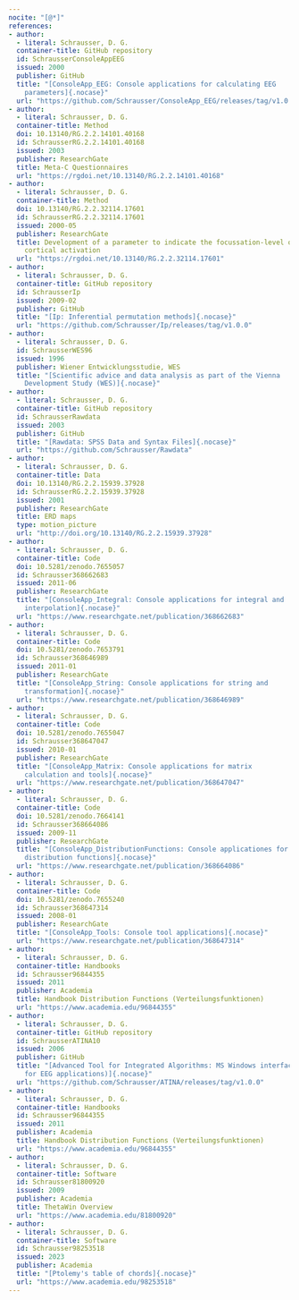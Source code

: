```yaml
---
nocite: "[@*]"
references:
- author:
  - literal: Schrausser, D. G.
  container-title: GitHub repository
  id: SchrausserConsoleAppEEG
  issued: 2000
  publisher: GitHub
  title: "[ConsoleApp_EEG: Console applications for calculating EEG
    parameters]{.nocase}"
  url: "https://github.com/Schrausser/ConsoleApp_EEG/releases/tag/v1.0.5"
- author:
  - literal: Schrausser, D. G.
  container-title: Method
  doi: 10.13140/RG.2.2.14101.40168
  id: SchrausserRG.2.2.14101.40168
  issued: 2003
  publisher: ResearchGate
  title: Meta-C Questionnaires
  url: "https://rgdoi.net/10.13140/RG.2.2.14101.40168"
- author:
  - literal: Schrausser, D. G.
  container-title: Method
  doi: 10.13140/RG.2.2.32114.17601
  id: SchrausserRG.2.2.32114.17601
  issued: 2000-05
  publisher: ResearchGate
  title: Development of a parameter to indicate the focussation-level of
    cortical activation
  url: "https://rgdoi.net/10.13140/RG.2.2.32114.17601"
- author:
  - literal: Schrausser, D. G.
  container-title: GitHub repository
  id: SchrausserIp
  issued: 2009-02
  publisher: GitHub
  title: "[Ip: Inferential permutation methods]{.nocase}"
  url: "https://github.com/Schrausser/Ip/releases/tag/v1.0.0"
- author:
  - literal: Schrausser, D. G.
  id: SchrausserWES96
  issued: 1996
  publisher: Wiener Entwicklungsstudie, WES
  title: "[Scientific advice and data analysis as part of the Vienna
    Development Study (WES)]{.nocase}"
- author:
  - literal: Schrausser, D. G.
  container-title: GitHub repository
  id: SchrausserRawdata
  issued: 2003
  publisher: GitHub
  title: "[Rawdata: SPSS Data and Syntax Files]{.nocase}"
  url: "https://github.com/Schrausser/Rawdata"
- author:
  - literal: Schrausser, D. G.
  container-title: Data
  doi: 10.13140/RG.2.2.15939.37928
  id: SchrausserRG.2.2.15939.37928
  issued: 2001
  publisher: ResearchGate
  title: ERD maps
  type: motion_picture
  url: "http://doi.org/10.13140/RG.2.2.15939.37928"
- author:
  - literal: Schrausser, D. G.
  container-title: Code
  doi: 10.5281/zenodo.7655057
  id: Schrausser368662683
  issued: 2011-06
  publisher: ResearchGate
  title: "[ConsoleApp_Integral: Console applications for integral and
    interpolation]{.nocase}"
  url: "https://www.researchgate.net/publication/368662683"
- author:
  - literal: Schrausser, D. G.
  container-title: Code
  doi: 10.5281/zenodo.7653791
  id: Schrausser368646989
  issued: 2011-01
  publisher: ResearchGate
  title: "[ConsoleApp_String: Console applications for string and
    transformation]{.nocase}"
  url: "https://www.researchgate.net/publication/368646989"
- author:
  - literal: Schrausser, D. G.
  container-title: Code
  doi: 10.5281/zenodo.7655047
  id: Schrausser368647047
  issued: 2010-01
  publisher: ResearchGate
  title: "[ConsoleApp_Matrix: Console applications for matrix
    calculation and tools]{.nocase}"
  url: "https://www.researchgate.net/publication/368647047"
- author:
  - literal: Schrausser, D. G.
  container-title: Code
  doi: 10.5281/zenodo.7664141
  id: Schrausser368664086
  issued: 2009-11
  publisher: ResearchGate
  title: "[ConsoleApp_DistributionFunctions: Console applicationes for
    distribution functions]{.nocase}"
  url: "https://www.researchgate.net/publication/368664086"
- author:
  - literal: Schrausser, D. G.
  container-title: Code
  doi: 10.5281/zenodo.7655240
  id: Schrausser368647314
  issued: 2008-01
  publisher: ResearchGate
  title: "[ConsoleApp_Tools: Console tool applications]{.nocase}"
  url: "https://www.researchgate.net/publication/368647314"
- author:
  - literal: Schrausser, D. G.
  container-title: Handbooks
  id: Schrausser96844355
  issued: 2011
  publisher: Academia
  title: Handbook Distribution Functions (Verteilungsfunktionen)
  url: "https://www.academia.edu/96844355"
- author:
  - literal: Schrausser, D. G.
  container-title: GitHub repository
  id: SchrausserATINA10
  issued: 2006
  publisher: GitHub
  title: "[Advanced Tool for Integrated Algorithms: MS Windows interface
    for EEG applications)]{.nocase}"
  url: "https://github.com/Schrausser/ATINA/releases/tag/v1.0.0"
- author:
  - literal: Schrausser, D. G.
  container-title: Handbooks
  id: Schrausser96844355
  issued: 2011
  publisher: Academia
  title: Handbook Distribution Functions (Verteilungsfunktionen)
  url: "https://www.academia.edu/96844355"
- author:
  - literal: Schrausser, D. G.
  container-title: Software
  id: Schrausser81800920
  issued: 2009
  publisher: Academia
  title: ThetaWin Overview
  url: "https://www.academia.edu/81800920"
- author:
  - literal: Schrausser, D. G.
  container-title: Software
  id: Schrausser98253518
  issued: 2023
  publisher: Academia
  title: "[Ptolemy's table of chords]{.nocase}"
  url: "https://www.academia.edu/98253518"
---
```



